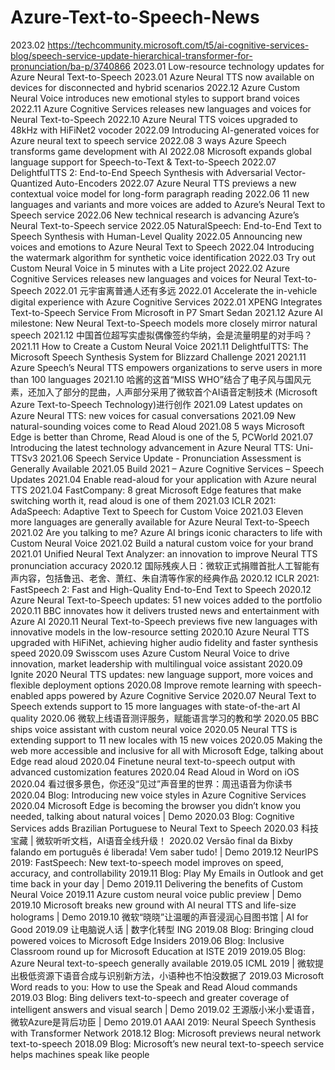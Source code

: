 # Azure-Text-to-Speech-News

2023.02 https://techcommunity.microsoft.com/t5/ai-cognitive-services-blog/speech-service-update-hierarchical-transformer-for-pronunciation/ba-p/3740866
2023.01 Low-resource technology updates for Azure Neural Text-to-Speech
2023.01 Azure Neural TTS now available on devices for disconnected and hybrid scenarios
2022.12 Azure Custom Neural Voice introduces new emotional styles to support brand voices
2022.11 Azure Cognitive Services releases new languages and voices for Neural Text-to-Speech
2022.10 Azure Neural TTS voices upgraded to 48kHz with HiFiNet2 vocoder
2022.09 Introducing AI-generated voices for Azure neural text to speech service
2022.08 3 ways Azure Speech transforms game development with AI
2022.08 Microsoft expands global language support for Speech-to-Text & Text-to-Speech
2022.07 DelightfulTTS 2: End-to-End Speech Synthesis with Adversarial Vector-Quantized Auto-Encoders
2022.07 Azure Neural TTS previews a new contextual voice model for long-form paragraph reading
2022.06 11 new languages and variants and more voices are added to Azure’s Neural Text to Speech service
2022.06 New technical research is advancing Azure’s Neural Text-to-Speech service
2022.05 NaturalSpeech: End-to-End Text to Speech Synthesis with Human-Level Quality
2022.05 Announcing new voices and emotions to Azure Neural Text to Speech
2022.04 Introducing the watermark algorithm for synthetic voice identification
2022.03 Try out Custom Neural Voice in 5 minutes with a Lite project
2022.02 Azure Cognitive Services releases new languages and voices for Neural Text-to-Speech
2022.01 元宇宙离普通人还有多远
2022.01 Accelerate the in-vehicle digital experience with Azure Cognitive Services
2022.01 XPENG Integrates Text-to-Speech Service From Microsoft in P7 Smart Sedan
2021.12 Azure AI milestone: New Neural Text-to-Speech models more closely mirror natural speech
2021.12 中国首位超写实虚拟偶像签约华纳，会是流量明星的对手吗？
2021.11 How to Create a Custom Neural Voice
2021.11 DelightfulTTS: The Microsoft Speech Synthesis System for Blizzard Challenge 2021
2021.11 Azure Speech’s Neural TTS empowers organizations to serve users in more than 100 languages
2021.10 哈酱的这首“MISS WHO”结合了电子风与国风元素，还加入了部分的昆曲，人声部分采用了微软首个AI语音定制技术 (Microsoft Azure Text-to-Speech Technology)进行创作
2021.09 Latest updates on Azure Neural TTS: new voices for casual conversations
2021.09 New natural-sounding voices come to Read Aloud
2021.08 5 ways Microsoft Edge is better than Chrome, Read Aloud is one of the 5, PCWorld
2021.07 Introducing the latest technology advancement in Azure Neural TTS: Uni-TTSv3
2021.06 Speech Service Update - Pronunciation Assessment is Generally Available
2021.05 Build 2021 – Azure Cognitive Services – Speech Updates
2021.04 Enable read-aloud for your application with Azure neural TTS
2021.04 FastCompany: 8 great Microsoft Edge features that make switching worth it, read aloud is one of them
2021.03 ICLR 2021: AdaSpeech: Adaptive Text to Speech for Custom Voice
2021.03 Eleven more languages are generally available for Azure Neural Text-to-Speech
2021.02 Are you talking to me? Azure AI brings iconic characters to life with Custom Neural Voice
2021.02 Build a natural custom voice for your brand
2021.01 Unified Neural Text Analyzer: an innovation to improve Neural TTS pronunciation accuracy
2020.12 国际残疾人日：微软正式捐赠首批人工智能有声内容，包括鲁迅、老舍、萧红、朱自清等作家的经典作品
2020.12 ICLR 2021: FastSpeech 2: Fast and High-Quality End-to-End Text to Speech
2020.12 Azure Neural Text-to-Speech updates: 51 new voices added to the portfolio
2020.11 BBC innovates how it delivers trusted news and entertainment with Azure AI
2020.11 Neural Text-to-Speech previews five new languages with innovative models in the low-resource setting
2020.10 Azure Neural TTS upgraded with HiFiNet, achieving higher audio fidelity and faster synthesis speed
2020.09 Swisscom uses Azure Custom Neural Voice to drive innovation, market leadership with multilingual voice assistant
2020.09 Ignite 2020 Neural TTS updates: new language support, more voices and flexible deployment options
2020.08 Improve remote learning with speech-enabled apps powered by Azure Cognitive Service
2020.07 Neural Text to Speech extends support to 15 more languages with state-of-the-art AI quality
2020.06 微软上线语音测评服务，赋能语言学习的教和学
2020.05 BBC ships voice assistant with custom neural voice
2020.05 Neural TTS is extending support to 11 new locales with 15 new voices
2020.05 Making the web more accessible and inclusive for all with Microsoft Edge, talking about Edge read aloud
2020.04 Finetune neural text-to-speech output with advanced customization features
2020.04 Read Aloud in Word on iOS
2020.04 看过很多景色，你还没“见过”声音里的世界：周迅语音为你读书
2020.04 Blog: Introducing new voice styles in Azure Cognitive Services
2020.04 Microsoft Edge is becoming the browser you didn’t know you needed, talking about natural voices | Demo
2020.03 Blog: Cognitive Services adds Brazilian Portuguese to Neural Text to Speech
2020.03 科技宝藏 | 微软听听文档，AI语音全线升级！
2020.02 Versão final da Bixby falando em português é liberada! Vem saber tudo! | Demo
2019.12 NeurIPS 2019: FastSpeech: New text-to-speech model improves on speed, accuracy, and controllability
2019.11 Blog: Play My Emails in Outlook and get time back in your day | Demo
2019.11 Delivering the benefits of Custom Neural Voice
2019.11 Azure custom neural voice public preview | Demo
2019.10 Microsoft breaks new ground with AI neural TTS and life-size holograms | Demo
2019.10 微软“晓晓”让温暖的声音浸润心目图书馆 | AI for Good
2019.09 让电脑说人话 | 数字化转型 ING
2019.08 Blog: Bringing cloud powered voices to Microsoft Edge Insiders
2019.06 Blog: Inclusive Classroom round up for Microsoft Education at ISTE 2019
2019.05 Blog: Azure Neural text-to-speech generally available
2019.05 ICML 2019 | 微软提出极低资源下语音合成与识别新方法，小语种也不怕没数据了
2019.03 Microsoft Word reads to you: How to use the Speak and Read Aloud commands
2019.03 Blog: Bing delivers text-to-speech and greater coverage of intelligent answers and visual search | Demo
2019.02 王源版小米小爱语音，微软Azure是背后功臣 | Demo
2019.01 AAAI 2019: Neural Speech Synthesis with Transformer Network
2018.12 Blog: Microsoft previews neural network text-to-speech
2018.09 Blog: Microsoft’s new neural text-to-speech service helps machines speak like people
